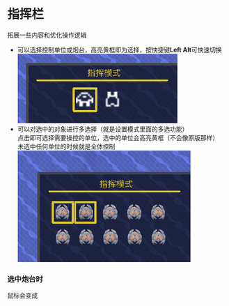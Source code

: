 # 指挥栏
拓展一些内容和优化操作逻辑
- 可以选择控制单位或炮台，高亮黄框即为选择，按快捷键**Left Alt**可快速切换  
![alt text](图/指挥-选择.png)
- 可以对选中的对象进行多选择（就是设置模式里面的多选功能）  
点击即可选择需要操控的单位，选中的单位会高亮黄框（不会像原版那样）  
未选中任何单位的时候就是全体控制  
![alt text](图/指挥-多选.png)

### 选中炮台时
鼠标会变成
